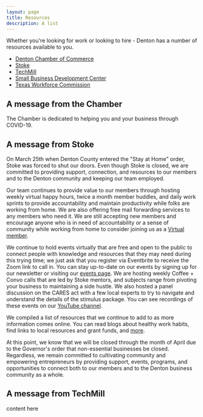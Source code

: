 ```yaml
---
layout: page
title: Resources
description: A list
---
```


Whether you're looking for work or looking to hire - Denton has a number of resources available to you.

- [Denton Chamber of Commerce](https://denton-chamber.org)
- [Stoke](https://stokedenton.com)
- [TechMill](https://techmill.co)
- [Small Business Development Center](http://www.nctc.edu/external-affairs/small-business-development-center/index.html)
- [Texas Workforce Commission](https://www.twc.texas.gov)

## A message from the Chamber

The Chamber is dedicated to helping you and your business through COVID-19.

## A message from Stoke

On March 25th when Denton County entered the "Stay at Home" order, Stoke was forced to shut our doors. Even though Stoke is closed, we are committed to providing support, connection, and resources to our members and to the Denton community and keeping our team employed.

Our team continues to provide value to our members through hosting weekly virtual happy hours, twice a month member huddles, and daily work sprints to provide accountability and maintain productivity while folks are working from home. We are also offering free mail forwarding services to any members who need it. We are still accepting new members and encourage anyone who is in need of accountability or a sense of community while working from home to consider joining us as a <a href="http://members.stokedenton.com" target="_blank">Virtual member</a>.

We continue to hold events virtually that are free and open to the public to connect people with knowledge and resources that they may need during this trying time; we just ask that you register via Eventbrite to receive the Zoom link to call in. You can stay up-to-date on our events by signing up for our newsletter or visiting our <a href="http://stokedenton.com" target="_blank">events page</a>. We are hosting weekly Coffee + Convo calls that are led by Stoke mentors, and subjects range from pivoting your business to maintaining a side hustle. We also hosted a panel discussion on the CARES act with a few local experts to try to navigate and understand the details of the stimulus package. You can see recordings of these events on our <a href="https://www.youtube.com/channel/UC1hgMsyWEFymJ4sb-eGaRcQ?view_as=subscriber" target="_blank">YouTube channel</a>.

We compiled a list of resources that we continue to add to as more information comes online. You can read blogs about healthy work habits, find links to local resources and grant funds, and <a href="https://stokedenton.com/covid19-community-support" target="_blank">more</a>.

At this point, we know that we will be closed through the month of April due to the Governor's order that non-essential businesses be closed. Regardless, we remain committed to cultivating community and empowering entrepreneurs by providing support, events, programs, and opportunities to connect both to our members and to the Denton business community as a whole.

## A message from TechMill

content here
